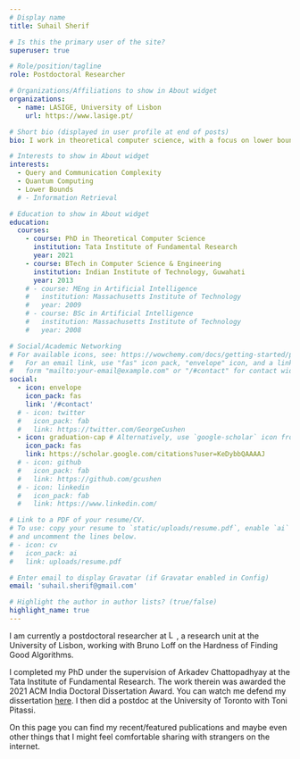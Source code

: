 ```yaml
---
# Display name
title: Suhail Sherif

# Is this the primary user of the site?
superuser: true

# Role/position/tagline
role: Postdoctoral Researcher

# Organizations/Affiliations to show in About widget
organizations:
  - name: LASIGE, University of Lisbon
    url: https://www.lasige.pt/

# Short bio (displayed in user profile at end of posts)
bio: I work in theoretical computer science, with a focus on lower bounds in query and communication complexity.

# Interests to show in About widget
interests:
  - Query and Communication Complexity
  - Quantum Computing
  - Lower Bounds
  # - Information Retrieval

# Education to show in About widget
education:
  courses:
    - course: PhD in Theoretical Computer Science
      institution: Tata Institute of Fundamental Research
      year: 2021
    - course: BTech in Computer Science & Engineering
      institution: Indian Institute of Technology, Guwahati
      year: 2013
    # - course: MEng in Artificial Intelligence
    #   institution: Massachusetts Institute of Technology
    #   year: 2009
    # - course: BSc in Artificial Intelligence
    #   institution: Massachusetts Institute of Technology
    #   year: 2008

# Social/Academic Networking
# For available icons, see: https://wowchemy.com/docs/getting-started/page-builder/#icons
#   For an email link, use "fas" icon pack, "envelope" icon, and a link in the
#   form "mailto:your-email@example.com" or "/#contact" for contact widget.
social:
  - icon: envelope
    icon_pack: fas
    link: '/#contact'
  # - icon: twitter
  #   icon_pack: fab
  #   link: https://twitter.com/GeorgeCushen
  - icon: graduation-cap # Alternatively, use `google-scholar` icon from `ai` icon pack
    icon_pack: fas
    link: https://scholar.google.com/citations?user=KeDybbQAAAAJ
  # - icon: github
  #   icon_pack: fab
  #   link: https://github.com/gcushen
  # - icon: linkedin
  #   icon_pack: fab
  #   link: https://www.linkedin.com/

# Link to a PDF of your resume/CV.
# To use: copy your resume to `static/uploads/resume.pdf`, enable `ai` icons in `params.toml`,
# and uncomment the lines below.
# - icon: cv
#   icon_pack: ai
#   link: uploads/resume.pdf

# Enter email to display Gravatar (if Gravatar enabled in Config)
email: 'suhail.sherif@gmail.com'

# Highlight the author in author lists? (true/false)
highlight_name: true
---
```


I am currently a postdoctoral researcher at <a href="https://www.lasige.pt/"><img style="display:inline-block; height:1em; width:auto; margin-top: 0; margin-bottom: 0; transform:translate(0, -0.05em)" src="/uploads/lasige.png" title="LASIGE" alt="LASIGE"></a>, a research unit at the University of Lisbon, working with Bruno Loff on the Hardness of Finding Good Algorithms.

I completed my PhD under the supervision of Arkadev Chattopadhyay at the Tata Institute of Fundamental Research. The work therein was awarded the 2021 ACM India Doctoral Dissertation Award. You can watch me defend my dissertation <a href="https://www.youtube.com/watch?v=FTbAcwktBCQ">here</a>. I then did a postdoc at the University of Toronto with Toni Pitassi.<!--You can see an overview of the work in that dissertation in <a href="http://theresnoactuallinkbecausetherecordedvideomighthavebeenlost/">this talk</a>. -->

On this page you can find my recent/featured publications and maybe even other things that I might feel comfortable sharing with strangers on the internet.

<!-- Nelson Bighetti is a professor of artificial intelligence at the Stanford AI Lab. His research interests include distributed robotics, mobile computing and programmable matter. He leads the Robotic Neurobiology group, which develops self-reconfiguring robots, systems of self-organizing robots, and mobile sensor networks.

Lorem ipsum dolor sit amet, consectetur adipiscing elit. Sed neque elit, tristique placerat feugiat ac, facilisis vitae arcu. Proin eget egestas augue. Praesent ut sem nec arcu pellentesque aliquet. Duis dapibus diam vel metus tempus vulputate.

{{< icon name="download" pack="fas" >}} Download my {{< staticref "uploads/demo_resume.pdf" "newtab" >}}resumé{{< /staticref >}}. -->
